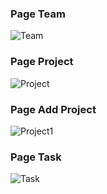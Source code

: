 ### Page Team

![Team](https://user-images.githubusercontent.com/101536468/170187646-b044842d-2c58-4656-a402-64768b05145c.PNG)

### Page Project

![Project](https://user-images.githubusercontent.com/101536468/170187749-a0d0ce9d-0708-4e8e-92d7-43a0083507e5.PNG)

### Page Add Project

![Project1](https://user-images.githubusercontent.com/101536468/170187799-9ebc1e18-80ee-4d02-aa8d-7d259892b394.PNG)

### Page Task

![Task](https://user-images.githubusercontent.com/101536468/170187832-c7180670-3835-4d26-955e-87b8743b0da0.PNG)
